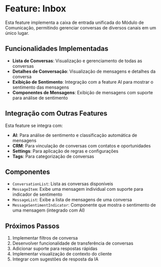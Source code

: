 # Feature: Inbox

Esta feature implementa a caixa de entrada unificada do Módulo de Comunicação, permitindo gerenciar conversas de diversos canais em um único lugar.

## Funcionalidades Implementadas

- **Lista de Conversas**: Visualização e gerenciamento de todas as conversas
- **Detalhes de Conversação**: Visualização de mensagens e detalhes da conversa
- **Exibição de Sentimento**: Integração com a feature AI para mostrar o sentimento das mensagens
- **Componentes de Mensagens**: Exibição de mensagens com suporte para análise de sentimento

## Integração com Outras Features

Esta feature se integra com:
- **AI**: Para análise de sentimento e classificação automática de mensagens
- **CRM**: Para vinculação de conversas com contatos e oportunidades
- **Settings**: Para aplicação de regras e configurações
- **Tags**: Para categorização de conversas

## Componentes

- `ConversationList`: Lista as conversas disponíveis
- `MessageItem`: Exibe uma mensagem individual com suporte para indicador de sentimento
- `MessageList`: Exibe a lista de mensagens de uma conversa
- `MessageSentimentIndicator`: Componente que mostra o sentimento de uma mensagem (integrado com AI)

## Próximos Passos

1. Implementar filtros de conversa
2. Desenvolver funcionalidade de transferência de conversas
3. Adicionar suporte para respostas rápidas
4. Implementar visualização de contexto do cliente
5. Integrar com sugestões de resposta da IA 